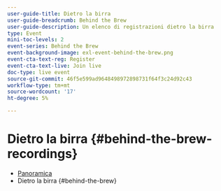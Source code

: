 ```yaml
---
user-guide-title: Dietro la birra
user-guide-breadcrumb: Behind the Brew
user-guide-description: Un elenco di registrazioni dietro la birra
type: Event
mini-toc-levels: 2
event-series: Behind the Brew
event-background-image: exl-event-behind-the-brew.png
event-cta-text-reg: Register
event-cta-text-live: Join live
doc-type: live event
source-git-commit: 46f5e599ad9648498972898731f64f3c24d92c43
workflow-type: tm+mt
source-wordcount: '17'
ht-degree: 5%

---
```



# Dietro la birra {#behind-the-brew-recordings}

+ [Panoramica](overview.md)
+ Dietro la birra {#behind-the-brew}

